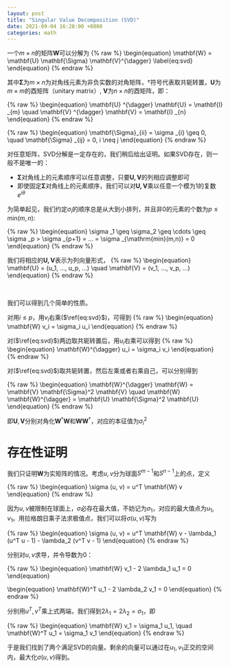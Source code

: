 ```yaml
---
layout: post
title: "Singular Value Decomposition (SVD)"
date: 2021-09-04 16:28:00 +0800
categories: math
---
```


一个$m\times n$的矩阵$\mathbf{W}$可以分解为
{% raw %}
\begin{equation}
\mathbf{W} = \mathbf{U} \mathbf{\Sigma} \mathbf{V}^{\dagger}
\label{eq:svd}
\end{equation}
{% endraw %}

其中$\mathbf{\Sigma}$为$m\times n$为对角线元素为非负实数的对角矩阵，${\dagger}$符号代表取共轭转置，$\mathbf{U}$为$m\times m$的酉矩阵（unitary matrix）, $\mathbf{V}$为$n\times n$的酉矩阵，即：

{% raw %}
\begin{equation}
\mathbf{U} ^{\dagger} \mathbf{U} = \mathbf{I} _{m} \quad \mathbf{V} ^{\dagger} \mathbf{V} = \mathbf{I} _{n}
\end{equation}
{% endraw %}

{% raw %}
\begin{equation}
\mathbf{\Sigma}_{ii} = \sigma _{i} \geq 0, \quad \mathbf{\Sigma} _{ij} = 0, i \neq j
\end{equation}
{% endraw %}

对任意矩阵，SVD分解是一定存在的，我们稍后给出证明。如果SVD存在，则一般不是唯一的：
- $\mathbf{\Sigma}$对角线上的元素顺序可以任意调整，只要$\mathbf{U,V}$的列相应调整即可
- 即使固定$\mathbf{\Sigma}$对角线上的元素顺序，我们可以对$\mathbf{U,V}$乘以任意一个模为1的复数$e^{i \theta}$


为简单起见，我们约定$\sigma _i$的顺序总是从大到小排列，并且非0的元素的个数为$p \leq \mathrm{min}(m,n)$:

{% raw %}
\begin{equation}
\sigma _1 \geq \sigma_2 \geq \cdots \geq \sigma _p > \sigma _{p+1} = ... = \sigma _{\mathrm{min}(m,n)} = 0
\end{equation}
{% endraw %}


我们将相应的$\mathbf{U,V}$表示为列向量形式，
{% raw %}
\begin{equation}
\mathbf{U} = (u_1, ..., u_p, ...) \quad \mathbf{V} = (v_1, ..., v_p, ...)
\end{equation}
{% endraw %}

<br/>

我们可以得到几个简单的性质。

对用$i\leq p$，用$v_i$右乘($\ref{eq:svd}$)，可得到
{% raw %}
\begin{equation}
\mathbf{W} v_i = \sigma_i u_i
\end{equation}
{% endraw %}

对($\ref{eq:svd}$)两边取共轭转置后，用$u_i$右乘可以得到
{% raw %}
\begin{equation}
\mathbf{W}^{\dagger} u_i = \sigma_i v_i
\end{equation}
{% endraw %}

对($\ref{eq:svd}$)取共轭转置，然后左乘或者右乘自己，可以分别得到

{% raw %}
\begin{equation}
\mathbf{W}^{\dagger} \mathbf{W} = \mathbf{V} \mathbf{\Sigma}^2 \mathbf{V} \quad \mathbf{W} \mathbf{W}^{\dagger} = \mathbf{U} \mathbf{\Sigma}^2 \mathbf{U}
\end{equation}
{% endraw %}

即$\mathbf{U}, \mathbf{V}$分别对角化$\mathbf{W}^{\dagger} \mathbf{W}$和$\mathbf{W} \mathbf{W}^{\dagger}$，对应的本征值为$\sigma _i ^2$

# 存在性证明
我们只证明$\mathbf{W}$为实矩阵的情况。考虑$u,v$分为球面$S^{m-1}$和$S^{n-1}$上的点，定义

{% raw %}
\begin{equation}
\sigma (u, v) = u^T \mathbf{W} v
\end{equation}
{% endraw %}

因为$u, v$被限制在球面上，$\sigma$必存在最大值，不妨记为$\sigma_1$，对应的最大值点为$u_1, v_1$。用拉格朗日乘子法求极值点，我们可以将$\sigma(u,v)$写为

{% raw %}
\begin{equation}
\sigma (u, v) = u^T \mathbf{W} v - \lambda_1 (u^T u - 1) - \lambda_2 (v^T v - 1)
\end{equation}
{% endraw %}

分别对$u, v$求导，并令导数为0：

{% raw %}
\begin{equation}
\mathbf{W} v_1 - 2 \lambda_1 u_1 = 0
\end{equation}

\begin{equation}
\mathbf{W}^T u_1 - 2 \lambda_2 v_1 = 0
\end{equation}
{% endraw %}

分别用$u^T, v^T$乘上式两端，我们得到$2\lambda _1 = 2\lambda_2 = \sigma_1$，即

{% raw %}
\begin{equation}
\mathbf{W} v_1 = \sigma_1 u_1, \quad \mathbf{W}^T u_1 = \sigma_1 v_1
\end{equation}
{% endraw %}

于是我们找到了两个满足SVD的向量。剩余的向量可以通过在$u_1, v_1$正交的空间内，最大化$\sigma(u,v)$得到。

